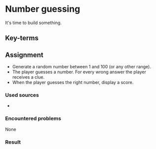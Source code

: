 # Number guessing
It's time to build something.

## Key-terms

## Assignment

- Generate a random number between 1 and 100 (or any other range).
- The player guesses a number. For every wrong answer the player receives a clue.
- When the player guesses the right number, display a score.

### Used sources
- []()

### Encountered problems
None

### Result
